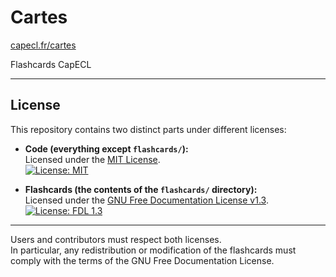 # Cartes

[capecl.fr/cartes](https://capecl.fr/cartes)

Flashcards CapECL

---

## License

This repository contains two distinct parts under different licenses:

- **Code (everything except `flashcards/`):**  
  Licensed under the [MIT License](./LICENSE).  
  [![License: MIT](https://img.shields.io/badge/License-MIT-yellow.svg)](https://opensource.org/licenses/MIT)

- **Flashcards (the contents of the `flashcards/` directory):**  
  Licensed under the [GNU Free Documentation License v1.3](./LICENSE-FLASHCARDS).  
  [![License: FDL 1.3](https://img.shields.io/badge/License-FDL%20v1.3-blue.svg)](https://www.gnu.org/licenses/fdl-1.3)

---

Users and contributors must respect both licenses.  
In particular, any redistribution or modification of the flashcards must comply with the terms of the GNU Free Documentation License.
